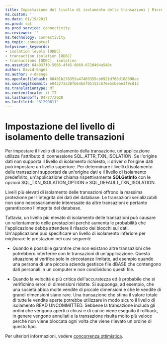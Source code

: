 ```yaml
---
title: Impostazione del livello di isolamento delle transazioni | Microsoft Docs
ms.custom: ''
ms.date: 01/19/2017
ms.prod: sql
ms.prod_service: connectivity
ms.reviewer: ''
ms.technology: connectivity
ms.topic: conceptual
helpviewer_keywords:
- isolation levels [ODBC]
- transaction isolation [ODBC]
- transactions [ODBC], isolation
ms.assetid: 64a037f0-5065-4f45-9669-6710404a540c
author: David-Engel
ms.author: v-daenge
ms.openlocfilehash: 80401b276355a47469355cb6921d768d168398ae
ms.sourcegitcommit: e042272a38fb646df05152c676e5cbeae3f9cd13
ms.translationtype: MT
ms.contentlocale: it-IT
ms.lasthandoff: 04/27/2020
ms.locfileid: "81299811"
---
```

# <a name="setting-the-transaction-isolation-level"></a>Impostazione del livello di isolamento delle transazioni
Per impostare il livello di isolamento della transazione, un'applicazione utilizza l'attributo di connessione SQL_ATTR_TXN_ISOLATION. Se l'origine dati non supporta il livello di isolamento richiesto, il driver o l'origine dati può impostare un livello superiore. Per determinare i livelli di isolamento delle transazioni supportati da un'origine dati e il livello di isolamento predefinito, un'applicazione chiama rispettivamente **SQLGetInfo** con le opzioni SQL_TXN_ISOLATION_OPTION e SQL_DEFAULT_TXN_ISOLATION.  
  
 Livelli più elevati di isolamento delle transazioni offrono la massima protezione per l'integrità dei dati del database. Le transazioni serializzabili non sono necessariamente interessate da altre transazioni e pertanto garantiscono l'integrità del database.  
  
 Tuttavia, un livello più elevato di isolamento delle transazioni può causare un rallentamento delle prestazioni perché aumenta le probabilità che l'applicazione debba attendere il rilascio dei blocchi sui dati. Un'applicazione può specificare un livello di isolamento inferiore per migliorare le prestazioni nei casi seguenti:  
  
-   Quando è possibile garantire che non esistano altre transazioni che potrebbero interferire con le transazioni di un'applicazione. Questa situazione si verifica solo in circostanze limitate, ad esempio quando una persona di una piccola azienda gestisce file dBASE che contengono dati personali in un computer e non condividono questi file.  
  
-   Quando la velocità è più critica dell'accuratezza ed è probabile che si verifichino errori di dimensioni ridotte. Si supponga, ad esempio, che una società abbia molte vendite di piccole dimensioni e che le vendite di grandi dimensioni siano rare. Una transazione che stima il valore totale di tutte le vendite aperte potrebbe utilizzare in modo sicuro il livello di isolamento READ UNCOMMITTED. Sebbene la transazione includa gli ordini che vengono aperti o chiusi e di cui ne viene eseguito il rollback, in genere vengono annullati e la transazione risulta molto più veloce perché non viene bloccata ogni volta che viene rilevato un ordine di questo tipo.  
  
 Per ulteriori informazioni, vedere [concorrenza ottimistica](../../../odbc/reference/develop-app/optimistic-concurrency.md).
